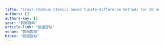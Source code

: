 ```yaml
---
title: "Cross-rhombus stencil-based finite-difference methods for 2D acoustic modeling and reverse-time migration on rectangular grids"
authors: []
authors-key: []
year: "数据暂缺"
article-link: "数据暂缺"
venue: "数据暂缺"
bibex: "数据暂缺"
---
```

